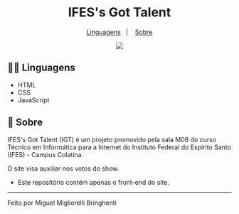<h1 align="center"><stroke>IFES's Got Talent</stroke></h1>

<p align="center">
  <a href="#-linguagens">Linguagens</a>&nbsp;&nbsp;&nbsp;|&nbsp;&nbsp;&nbsp;
  <a href="#memo-sobre">Sobre</a
</p>

<p align="center">
<img src="http://img.shields.io/static/v1?label=STATUS&message=EM%20DESENVOLVIMENTO&color=GREEN&style=for-the-badge">
</p>

## 👨‍💻 Linguagens

- HTML
- CSS
- JavaScript

## :memo: Sobre

IFES's Got Talent (IGT) é um projeto promovido pela sala M08 do curso Técnico em Informática para a Internet do Instituto Federal do Espírito Santo (IFES) - Campus Colatina.

O site visa auxiliar nos votos do show.

- Este repositório contém apenas o front-end do site.

---

Feito por Miguel Migliorelli Bringhenti
